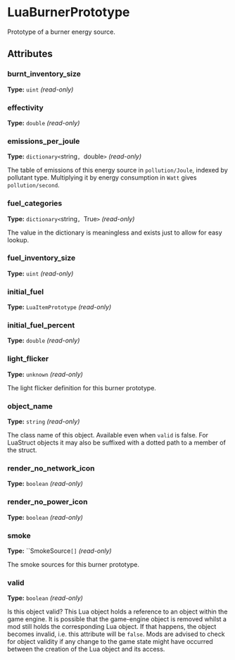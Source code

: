 # LuaBurnerPrototype

Prototype of a burner energy source.

## Attributes

### burnt_inventory_size

**Type:** `uint` _(read-only)_



### effectivity

**Type:** `double` _(read-only)_



### emissions_per_joule

**Type:** `dictionary<`string`, `double`>` _(read-only)_

The table of emissions of this energy source in `pollution/Joule`, indexed by pollutant type. Multiplying it by energy consumption in `Watt` gives `pollution/second`.

### fuel_categories

**Type:** `dictionary<`string`, `True`>` _(read-only)_

The value in the dictionary is meaningless and exists just to allow for easy lookup.

### fuel_inventory_size

**Type:** `uint` _(read-only)_



### initial_fuel

**Type:** `LuaItemPrototype` _(read-only)_



### initial_fuel_percent

**Type:** `double` _(read-only)_



### light_flicker

**Type:** `unknown` _(read-only)_

The light flicker definition for this burner prototype.

### object_name

**Type:** `string` _(read-only)_

The class name of this object. Available even when `valid` is false. For LuaStruct objects it may also be suffixed with a dotted path to a member of the struct.

### render_no_network_icon

**Type:** `boolean` _(read-only)_



### render_no_power_icon

**Type:** `boolean` _(read-only)_



### smoke

**Type:** ``SmokeSource`[]` _(read-only)_

The smoke sources for this burner prototype.

### valid

**Type:** `boolean` _(read-only)_

Is this object valid? This Lua object holds a reference to an object within the game engine. It is possible that the game-engine object is removed whilst a mod still holds the corresponding Lua object. If that happens, the object becomes invalid, i.e. this attribute will be `false`. Mods are advised to check for object validity if any change to the game state might have occurred between the creation of the Lua object and its access.

